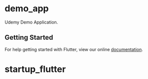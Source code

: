 # demo_app

Udemy Demo Application.

## Getting Started

For help getting started with Flutter, view our online
[documentation](https://flutter.io/).
# startup_flutter
